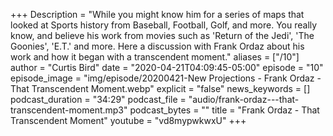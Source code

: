 +++
Description = "While you might know him for a series of maps that looked at Sports history from Baseball, Football, Golf, and more. You really know, and believe his work from movies such as 'Return of the Jedi', 'The Goonies', 'E.T.' and more. Here a discussion with Frank Ordaz about his work and how it began with a transcendent moment."
aliases = ["/10"]
author = "Curtis Bird"
date = "2020-04-21T04:09:45-05:00"
episode = "10"
episode_image = "img/episode/20200421-New Projections - Frank Ordaz - That Transcendent Moment.webp"
explicit = "false"
news_keywords = []
podcast_duration = "34:29"
podcast_file = "audio/frank-ordaz---that-transcendent-moment.mp3"
podcast_bytes = ""
title = "Frank Ordaz - That Transcendent Moment"
youtube = "vd8mypwkwxU"
+++
